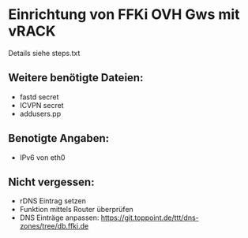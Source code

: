 # Einrichtung von FFKi OVH Gws mit vRACK

Details siehe steps.txt

## Weitere benötigte Dateien:
  - fastd secret
  - ICVPN secret
  - addusers.pp

## Benotigte Angaben:
  - IPv6 von eth0

## Nicht vergessen:
  - rDNS Eintrag setzen
  - Funktion mittels Router überprüfen
  - DNS Einträge anpassen: https://git.toppoint.de/ttt/dns-zones/tree/db.ffki.de    
